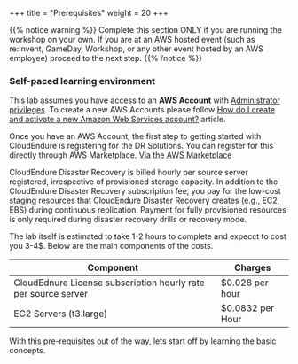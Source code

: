+++
title = "Prerequisites"
weight = 20
+++

{{% notice warning %}}
Complete this section ONLY if you are running the workshop on your own. If you are at an AWS hosted event (such as re:Invent, GameDay, Workshop, or any other event hosted by an AWS employee) proceed to the next step.
{{% /notice %}}


### Self-paced learning environment

This lab assumes you have access to an **AWS Account** with <a href="https://docs.aws.amazon.com/IAM/latest/UserGuide/getting-started_create-admin-group.html" target="_blank">Administrator privileges</a>. To create a new AWS Accounts please follow <a href="https://aws.amazon.com/premiumsupport/knowledge-center/create-and-activate-aws-account/" target="_blank">How do I create and activate a new Amazon Web Services account?</a> article.

 Once you have an AWS Account, the first step to getting started with CloudEndure is registering for the DR Solutions. You can register for this directly through AWS Marketplace. [Via the AWS Marketplace](https://docs.cloudendure.com/Content/Getting_Started_with_CloudEndure/Registering_to_CloudEndure_DR/Registering_to_CloudEndure_DR.htm#Getting_Started_with_CloudEndure/Registering_to_CloudEndure_Solutions/Registering_to_CloudEndure_Solutions.htm#Disaster)


CloudEndure Disaster Recovery is billed hourly per source server registered, irrespective of provisioned storage capacity. In addition to the CloudEndure Disaster Recovery subscription fee, you pay for the low-cost staging resources that CloudEndure Disaster Recovery creates (e.g., EC2, EBS) during continuous replication. Payment for fully provisioned resources is only required during disaster recovery drills or recovery mode.

The lab itself is estimated to take 1-2 hours to complete and expecct to cost you 3-4$. Below are the main components of the costs.

|   Component       | Charges                   |
|----------|--------------------|
| CloudEdnure License subscription hourly rate per source server | $0.028 per hour |
| EC2 Servers (t3.large) | $0.0832 per Hour |

With this pre-requisites out of the way, lets start off by learning the basic concepts.